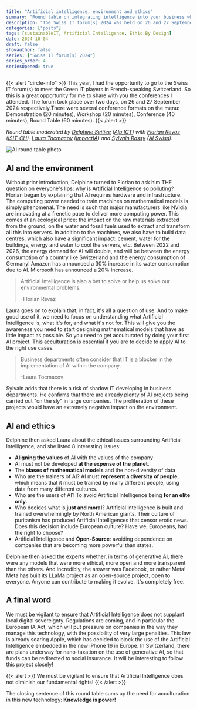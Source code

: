 ```yaml
---
title: "Artificial intelligence, environment and ethics"
summary: "Round table on integrating intelligence into your business while respecting your own environmental and ethical values at the Swiss IT forum(s) 2024 held on 26 and 27 September at Palexpo (Geneva)"
description: "The Swiss IT forum(s) 2024 was held on 26 and 27 September at Palexpo (Geneva). It's a major event in Geneva where companies come to present their business and IT solutions, and this year the digital transition and AI were the subjects in the spotlight. In this series of articles, I'll be sharing with you some of the conferences I had the pleasure of attending, including the round table on integrating intelligence into your business while respecting your own environmental and ethical values."
categories: ["posts"]
tags: [sustainableIT, Artificial Intelligence, Ethic By Design]
date: 2024-10-04
draft: false
showauthor: false
series: ["Swiss IT forum(s) 2024"]
series_order: 4
seriesOpened: true
---
```


{{< alert "circle-info" >}}
This year, I had the opportunity to go to the Swiss IT forum(s) to meet the Green IT players in French-speaking Switzerland. So this is a great opportunity for me to share with you the conferences I attended. The forum took place over two days, on 26 and 27 September 2024 respectively.There were several conference formats on the menu: Demonstration (20 minutes), Workshop (20 minutes), Conference (40 minutes), Round Table (60 minutes).
{{< /alert >}}

*Round table moderated by [Delphine Seitiee](https://www.linkedin.com/in/delphine-seitiée-9665a954/) ([Alp ICT](https://alpict.ch)) with [Florian Revaz](https://www.linkedin.com/in/florianrevaz/) ([ISIT-CH](https://isit-ch.org)), [Laura Tocmacov](https://www.linkedin.com/in/laura-tocmacov-a28b268/) ([ImpactIA](https://impactia.org)) and [Sylvain Rossy](https://www.linkedin.com/in/sylvainrossy/) ([AI Swiss](https://www.a-i.swiss)).*

![AI round table photo](/img/sitf-2024-table-ronde-ia.png)

## AI and the environment

Without prior introduction, Delphine turned to Florian to ask him THE question on everyone's lips: why is Artificial Intelligence so polluting? Florian began by explaining that AI requires hardware and infrastructure. The computing power needed to train machines on mathematical models is simply phenomenal. The need is such that major manufacturers like NVidia are innovating at a frenetic pace to deliver more computing power. This comes at an ecological price: the impact on the raw materials extracted from the ground, on the water and fossil fuels used to extract and transform all this into servers.
In addition to the machines, we also have to build data centres, which also have a significant impact: cement, water for the buildings, energy and water to cool the servers, etc. Between 2022 and 2026, the energy demand for AI will double, and will be between the energy consumption of a country like Switzerland and the energy consumption of Germany! Amazon has announced a 30% increase in its water consumption due to AI. Microsoft has announced a 20% increase. 

> Artificial Intelligence is also a bet to solve or help us solve our environmental problems.
>
> -Florian Revaz

Laura goes on to explain that, in fact, it's all a question of use. And to make good use of it, we need to focus on understanding what Artificial Intelligence is, what it's for, and what it's not for. This will give you the awareness you need to start designing mathematical models that have as little impact as possible. So you need to get acculturated by doing your first AI project. This acculturation is essential if you are to decide to apply AI to the right use cases.

> Business departments often consider that IT is a blocker in the implementation of AI within the company.
>
> -Laura Tocmacov

Sylvain adds that there is a risk of shadow IT developing in business departments. He confirms that there are already plenty of AI projects being carried out "on the sly" in large companies. The proliferation of these projects would have an extremely negative impact on the environment.

## AI and ethics

Delphine then asked Laura about the ethical issues surrounding Artificial Intelligence, and she listed 8 interesting issues:
- **Aligning the values** of AI with the values of the company
- AI must not be developed **at the expense of the planet**.
- The **biases of mathematical models** and the non-diversity of data
- Who are the trainers of AI? AI must **represent a diversity of people**, which means that it must be trained by many different people, using data from many different cultures. 
- Who are the users of AI? To avoid Artificial Intelligence being **for an elite only**.
- Who decides what is **just and moral**? Artificial intelligence is built and trained overwhelmingly by North American giants. Their culture of puritanism has produced Artificial Intelligences that censor erotic news. Does this decision include European culture? Have we, Europeans, had the right to choose?
- Artificial Intelligence and **Open-Source**: avoiding dependence on companies that are becoming more powerful than states. 

Delphine then asked the experts whether, in terms of generative AI, there were any models that were more ethical, more open and more transparent than the others. And incredibly, the answer was Facebook, or rather Meta! Meta has built its LLaMa project as an open-source project, open to everyone. Anyone can contribute to making it evolve. It's completely free.

## A final word

We must be vigilant to ensure that Artificial Intelligence does not supplant local digital sovereignty. Regulations are coming, and in particular the European IA Act, which will put pressure on companies in the way they manage this technology, with the possibility of very large penalties. This law is already scaring Apple, which has decided to block the use of the Artificial Intelligence embedded in the new iPhone 16 in Europe.
In Switzerland, there are plans underway for nano-taxation on the use of generative AI, so that funds can be redirected to social insurance. It will be interesting to follow this project closely!

{{< alert >}}
We must be vigilant to ensure that Artificial Intelligence does not diminish our fundamental rights!
{{< /alert >}}

The closing sentence of this round table sums up the need for acculturation in this new technology: **Knowledge is power!**